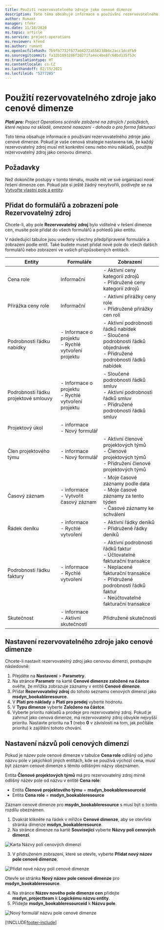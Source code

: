 ```yaml
---
title: Použití rezervovatelného zdroje jako cenové dimenze
description: Toto téma obsahuje informace o používání rezervovatelného zdroje jako cenové dimenze.
author: Rumant
manager: tfehr
ms.date: 11/18/2020
ms.topic: article
ms.service: project-operations
ms.reviewer: kfend
ms.author: rumant
ms.openlocfilehash: 7b9fb7732f677a04272a556238b6c2acc1dcdfb9
ms.sourcegitcommit: fa32b1893286f20271fa4ec4be8fc68bd135f53c
ms.translationtype: HT
ms.contentlocale: cs-CZ
ms.lasthandoff: 02/15/2021
ms.locfileid: "5277285"
---
```

# <a name="use-a-bookable-resource-as-a-pricing-dimension"></a>Použití rezervovatelného zdroje jako cenové dimenze

 _**Platí pro:** Project Operations scénáře založené na zdrojích / položkách, které nejsou na skladě, omezené nasazení - dohoda o pro forma fakturaci_ 

Toto téma obsahuje informace o používání rezervovatelného zdroje jako cenové dimenze. Pokud je vaše cenová strategie nastavena tak, že každý rezervovatelný zdroj musí mít konkrétní cenu nebo míru nákladů, použijte rezervovatelný zdroj jako cenovou dimenzi.

## <a name="prerequisites"></a>Požadavky
Než dokončíte postupy v tomto tématu, musíte mít ve své organizaci nové řešení dimenze cen. Pokud jste si ještě žádný nevytvořili, podívejte se na [Vytvořte vlastní pole a entity](../pricing-costing/create-custom-fields-entities-pricing-dimensions.md).

## <a name="add-the-bookable-resource-field-to-forms-and-views"></a>Přidat do formulářů a zobrazení pole Rezervovatelný zdroj
Chcete-li, aby pole **Rezervovatelný zdroj** bylo viditelné v řešení dimenze cen, musíte pole přidat do všech formulářů a pohledů jako entitu.

V následující tabulce jsou uvedeny všechny předpřipravené formuláře a zobrazení podle entit. Také budete muset přidat nové pole do všech dalších formulářů nebo zobrazení ve vašich přizpůsobených entitách.

|   Entity        | Formuláře   |Zobrazení        |
| ------------------------------|---------------------------------|----------------------------------|
|  Cena role| Informační | - Aktivní ceny kategorií zdrojů<br> - Přidružené ceny kategorií zdrojů |
|  Přirážka ceny role| Informační| - Aktivní přirážky ceny role<br>- Přidružené přirážky cen rolí |
|  Podrobnosti řádku nabídky| - Informace o projektu<br>- Rychlé vytvoření projektu| - Aktivní podrobnosti řádků nabídek<br>- Sloučené podrobnosti řádků objednávek<br>- Přidružené podrobnosti řádků nabídek |
|  Podrobnosti řádku projektové smlouvy| - Informace o projektu<br>- Rychlé vytvoření projektu| - Sloučené podrobnosti řádků smluv<br>- Aktivní podrobnosti řádků smluv<br>- Přidružené podrobnosti řádků smluv |
|  Projektový úkol| - informace<br>- Nový formulář| &nbsp; |
|  Člen projektového týmu| - informace<br>- Nový formulář| - Aktivní členové projektových týmů<br>- Členové projektových týmů<br>- Přidružení členové projektových týmů |
|  Časový záznam| - informace<br>- Vytvořit časový záznam| - Moje časové záznamy podle data<br>- Moje časové záznamy za tento týden<br>- Časové záznamy ke schválení|
|  Řádek deníku| - informace<br>- Rychlé vytvoření| - Aktivní řádky deníků<br>- Přidružené řádky deníků |
|  Podrobnosti řádku faktury| - informace<br>- Rychlé vytvoření| - Aktivní podrobnosti řádků faktur<br>- Účtovatelné fakturační transakce<br>- Neplacené fakturační transakce<br>- Přidružené podrobnosti řádků faktur <br>- Neúčtovatelné fakturační transakce|
|  Skutečnost| - informace<br>- Aktivní skutečnosti| Přidružené skutečnosti |

## <a name="set-up-a-bookable-resource-as-a-pricing-dimension"></a>Nastavení rezervovatelného zdroje jako cenové dimenze
Chcete-li nastavit rezervovatelný zdroj jako cenovou dimenzi, postupujte následovně:

1. Přejděte na **Nastavení** > **Parametry**. 
2. Na stránce **Parametr** na kartě **Cenové dimenze založené na částce** ověřte, že mřížka zobrazuje záznamy v entitě **Cenové dimenze**. 
2. Přidat **Rezervovatelný zdroj** do tohoto seznamu cenových dimenzí jako **msdyn_bookableresource**. 
3. V **Platí pro náklady** a **Platí pro prodej** vyberte hodnotu.
4. V **Typu dimenze** vyberte **Založeno na částce**. 
5. Vyberte prioritu nákladů a prodeje pro rezervovatelný zdroj. Pokud je zahrnut jako cenová dimenze, má rezervovatelný zdroj obvykle nejvyšší prioritu. Nastavte prioritu na **1** (nebo **0** v závislosti na tom, jak počítáte prioritu) k zajištění tohoto chování.

## <a name="set-up-pricing-dimension-field-names"></a>Nastavení názvů polí cenových dimenzí

Pokud je název pole cenové dimenze v tabulce **Cena role** odlišný od jeho názvu pole v jakýchkoli jiných entitách, kde se používá výchozí cena, musí být záznam cenové dimenze s těmito odlišnými názvy obeznámen.  

Entita **Členové projektových týmů** má pro rezervovatelný zdroj mírně odlišný název pole od názvu v entitě **Cena role**: 

 - Entita **Členové projektového týmu** = **msdyn_bookableresourceid**
 - Entita **Cena role** = **msdyn_bookableresource**

Záznam cenové dimenze pro **msydn_bookableresource** s musí být o tomto rozdílu obeznámen.

1. Dvakrát klikněte na řádek v mřížce **Cenové dimenze**, aby se otevřela stránka dimenze **msdyn_bookableresource**.
2. Na stránce dimenze na kartě **Související** vyberte **Názvy polí cenových dimenzí**.

  ![Karta Názvy polí cenových dimenzí](media/PD-fieldname.png)

3. V přidruženém zobrazení, které se otevře, vyberte **Přidat nový název pole cenové dimenze**.

  ![Přidat nové názvy polí cenové dimenze](media/Add-NewPD-fieldname.png)

  Otevře se stránka **Nový název pole cenové dimenze** pro **msdyn_bookableresource**. 

4. Na stránce **Název nového pole dimenze cen** přidejte **msdyn_projectteam** k **Logickému názvu entity**.
5. Přidejte **msdyn_bookableresourceid** k **Názvu pole**.

 ![Nový formulář názvu pole cenové dimenze](media/PD-fieldname-Added.png)


[!INCLUDE[footer-include](../includes/footer-banner.md)]